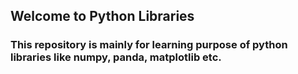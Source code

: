 ## Welcome to Python Libraries

### This repository is mainly for learning purpose of python libraries like numpy, panda, matplotlib etc.